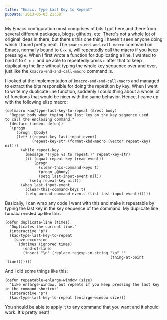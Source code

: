 ```yaml
---
title: "Emacs: Type Last Key to Repeat"
pubDate: 2013-06-03 21:58
---
```


My Emacs configuration most comprises of bits I got here and there
from several different packages, blogs, githubs, etc. There's not a
whole lot of original ideas in there, but there's this one thing I
haven't seen anyone doing which I found pretty neat. The
`kmacro-end-and-call-macro` command on Emacs, normally bound to
`C-x e`, will repeatedly call the macro if you keep pressing `e`. When
I first wrote a function for duplicating a line, I wanted to bind it
to `C-c c` and be able to repeatedly press `c` after that to keep
duplicating the line without typing the whole key sequence over and
over, just like the `kmacro-end-and-call-macro` command is.

I looked at the implementation of `kmacro-end-and-call-macro` and
managed to extract the bits responsible for doing the repetition by
key. When I went to write my duplicate line function, suddenly I could
thing about a whole lot of functions that would be nicer with the same
behavior. Hence, I came up with the following elisp macro:

```common-lisp
(defmacro kao/type-last-key-to-repeat (&rest body)
  "Repeat body when typing the last key on the key sequence used
to call the enclosing command."
  (declare (indent defun))
  `(progn
     (progn ,@body)
     (let* ((repeat-key last-input-event)
            (repeat-key-str (format-kbd-macro (vector repeat-key) nil)))
       (while repeat-key
         (message "(Type %s to repeat.)" repeat-key-str)
         (if (equal repeat-key (read-event))
             (progn
               (clear-this-command-keys t)
               (progn ,@body)
               (setq last-input-event nil))
           (setq repeat-key nil)))
       (when last-input-event
         (clear-this-command-keys t)
         (setq unread-command-events (list last-input-event))))))
```

Basically, I can wrap any code I want with this and make it repeatable
by typing the last key in the key sequence of the command. My
duplicate line function ended up like this:

```common-lisp
(defun duplicate-line (times)
  "Duplicates the current line."
  (interactive "p")
  (kao/type-last-key-to-repeat
    (save-excursion
      (dotimes (ignored times)
        (end-of-line)
        (insert "\n" (replace-regexp-in-string "\n" ""
                                               (thing-at-point 'line)))))))
```

And I did some things like this:

```common-lisp
(defun repeatable-enlarge-window (size)
  "Like enlarge-window, but repeats if you keep pressing the last key in the command shortcut"
  (interactive "p")
  (kao/type-last-key-to-repeat (enlarge-window size)))
```

You should be able to apply it to any command that you want and it
should work. It's pretty neat!
